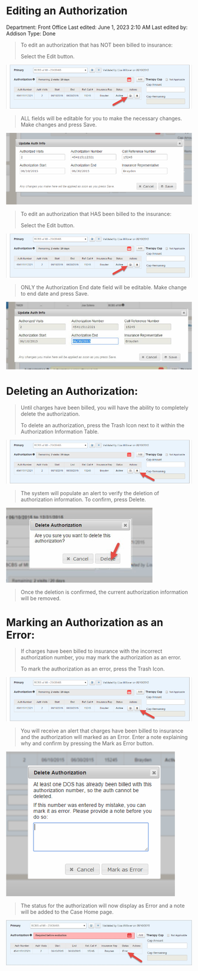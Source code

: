 # Editing an Authorization

Department: Front Office
Last edited: June 1, 2023 2:10 AM
Last edited by: Addison
Type: Done

> To edit an authorization that has NOT been billed to insurance:
> 
> 
> Select the Edit button.
> 

![Editing%20an%20Authorization%20d3433597137c4f5a99988a0f05a86081/image2.png](Editing%20an%20Authorization%20d3433597137c4f5a99988a0f05a86081/image2.png)

> ALL fields will be editable for you to make the necessary changes. Make changes and press Save.
> 

![Editing%20an%20Authorization%20d3433597137c4f5a99988a0f05a86081/image3.png](Editing%20an%20Authorization%20d3433597137c4f5a99988a0f05a86081/image3.png)

> To edit an authorization that HAS been billed to the insurance:
> 
> 
> Select the Edit button.
> 

![Editing%20an%20Authorization%20d3433597137c4f5a99988a0f05a86081/image2.png](Editing%20an%20Authorization%20d3433597137c4f5a99988a0f05a86081/image2.png)

> ONLY the Authorization End date field will be editable. Make change to end date and press Save.
> 

![Editing%20an%20Authorization%20d3433597137c4f5a99988a0f05a86081/image4.jpeg](Editing%20an%20Authorization%20d3433597137c4f5a99988a0f05a86081/image4.jpeg)

# Deleting an Authorization:

> Until charges have been billed, you will have the ability to completely delete the authorization.
> 
> 
> To delete an authorization, press the Trash Icon next to it within the Authorization Information Table.
> 

![Editing%20an%20Authorization%20d3433597137c4f5a99988a0f05a86081/image5.png](Editing%20an%20Authorization%20d3433597137c4f5a99988a0f05a86081/image5.png)

> The system will populate an alert to verify the deletion of authorization information. To confirm, press Delete.
> 

![Editing%20an%20Authorization%20d3433597137c4f5a99988a0f05a86081/image6.jpeg](Editing%20an%20Authorization%20d3433597137c4f5a99988a0f05a86081/image6.jpeg)

> Once the deletion is confirmed, the current authorization information will be removed.
> 

# Marking an Authorization as an Error:

> If charges have been billed to insurance with the incorrect authorization number, you may mark the authorization as an error.
> 
> 
> To mark the authorization as an error, press the Trash Icon.
> 

![Editing%20an%20Authorization%20d3433597137c4f5a99988a0f05a86081/image5.png](Editing%20an%20Authorization%20d3433597137c4f5a99988a0f05a86081/image5.png)

> You will receive an alert that charges have been billed to insurance and the authorization will marked as an Error. Enter a note explaining why and confirm by pressing the Mark as Error button.
> 

![Editing%20an%20Authorization%20d3433597137c4f5a99988a0f05a86081/image7.png](Editing%20an%20Authorization%20d3433597137c4f5a99988a0f05a86081/image7.png)

> The status for the authorization will now display as Error and a note will be added to the Case Home page.
> 

![Editing%20an%20Authorization%20d3433597137c4f5a99988a0f05a86081/image8.jpeg](Editing%20an%20Authorization%20d3433597137c4f5a99988a0f05a86081/image8.jpeg)